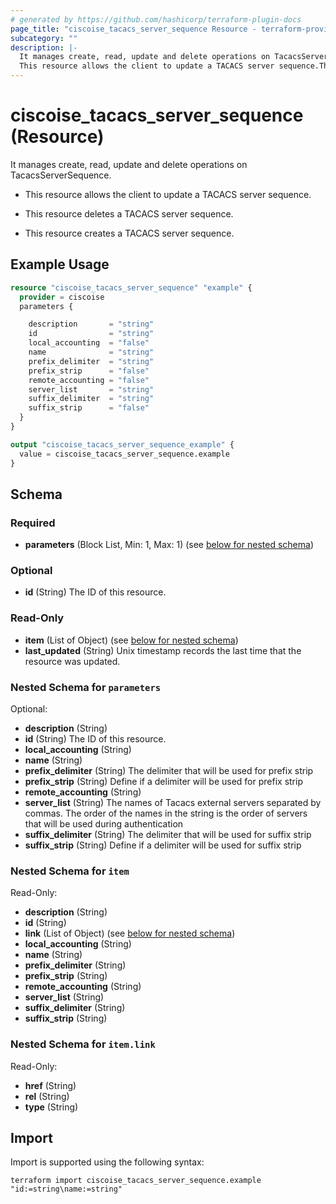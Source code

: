 ```yaml
---
# generated by https://github.com/hashicorp/terraform-plugin-docs
page_title: "ciscoise_tacacs_server_sequence Resource - terraform-provider-ciscoise"
subcategory: ""
description: |-
  It manages create, read, update and delete operations on TacacsServerSequence.
  This resource allows the client to update a TACACS server sequence.This resource deletes a TACACS server sequence.This resource creates a TACACS server sequence.
---
```


# ciscoise_tacacs_server_sequence (Resource)

It manages create, read, update and delete operations on TacacsServerSequence.

- This resource allows the client to update a TACACS server sequence.

- This resource deletes a TACACS server sequence.

- This resource creates a TACACS server sequence.

## Example Usage

```terraform
resource "ciscoise_tacacs_server_sequence" "example" {
  provider = ciscoise
  parameters {

    description       = "string"
    id                = "string"
    local_accounting  = "false"
    name              = "string"
    prefix_delimiter  = "string"
    prefix_strip      = "false"
    remote_accounting = "false"
    server_list       = "string"
    suffix_delimiter  = "string"
    suffix_strip      = "false"
  }
}

output "ciscoise_tacacs_server_sequence_example" {
  value = ciscoise_tacacs_server_sequence.example
}
```

<!-- schema generated by tfplugindocs -->
## Schema

### Required

- **parameters** (Block List, Min: 1, Max: 1) (see [below for nested schema](#nestedblock--parameters))

### Optional

- **id** (String) The ID of this resource.

### Read-Only

- **item** (List of Object) (see [below for nested schema](#nestedatt--item))
- **last_updated** (String) Unix timestamp records the last time that the resource was updated.

<a id="nestedblock--parameters"></a>
### Nested Schema for `parameters`

Optional:

- **description** (String)
- **id** (String) The ID of this resource.
- **local_accounting** (String)
- **name** (String)
- **prefix_delimiter** (String) The delimiter that will be used for prefix strip
- **prefix_strip** (String) Define if a delimiter will be used for prefix strip
- **remote_accounting** (String)
- **server_list** (String) The names of Tacacs external servers separated by commas.
The order of the names in the string is the order of servers that will be used during authentication
- **suffix_delimiter** (String) The delimiter that will be used for suffix strip
- **suffix_strip** (String) Define if a delimiter will be used for suffix strip


<a id="nestedatt--item"></a>
### Nested Schema for `item`

Read-Only:

- **description** (String)
- **id** (String)
- **link** (List of Object) (see [below for nested schema](#nestedobjatt--item--link))
- **local_accounting** (String)
- **name** (String)
- **prefix_delimiter** (String)
- **prefix_strip** (String)
- **remote_accounting** (String)
- **server_list** (String)
- **suffix_delimiter** (String)
- **suffix_strip** (String)

<a id="nestedobjatt--item--link"></a>
### Nested Schema for `item.link`

Read-Only:

- **href** (String)
- **rel** (String)
- **type** (String)

## Import

Import is supported using the following syntax:

```shell
terraform import ciscoise_tacacs_server_sequence.example "id:=string\name:=string"
```

